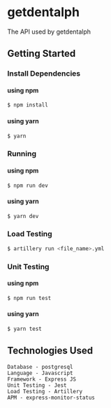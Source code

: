 # getdentalph

The API used by getdentalph

## Getting Started

### Install Dependencies

#### using npm

```bash
$ npm install
```

#### using yarn

```bash
$ yarn
```

### Running

#### using npm

```bash
$ npm run dev
```

#### using yarn

```bash
$ yarn dev
```

### Load Testing

```bash
$ artillery run <file_name>.yml
```

### Unit Testing

#### using npm

```bash
$ npm run test
```

#### using yarn

```bash
$ yarn test
```

## Technologies Used

    Database - postgresql
    Language - Javascript
    Framework - Express JS
    Unit Testing - Jest
    Load Testing - Artillery
    APM - express-monitor-status
